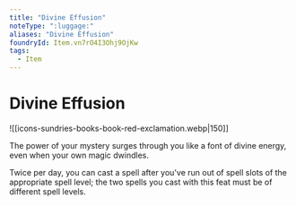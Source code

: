 ```yaml
---
title: "Divine Effusion"
noteType: ":luggage:"
aliases: "Divine Effusion"
foundryId: Item.vn7rO4I3Ohj9OjKw
tags:
  - Item
---
```


# Divine Effusion
![[icons-sundries-books-book-red-exclamation.webp|150]]

The power of your mystery surges through you like a font of divine energy, even when your own magic dwindles.

Twice per day, you can cast a spell after you've run out of spell slots of the appropriate spell level; the two spells you cast with this feat must be of different spell levels.
